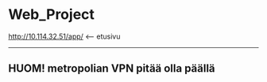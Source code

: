 # Web_Project

http://10.114.32.51/app/ <-- etusivu

----------------------------------------
HUOM! metropolian VPN pitää olla päällä
----------------------------------------
